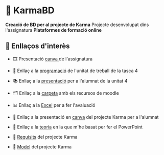 # 🌟 KarmaBD
**Creació de BD per al projecte de Karma**
Projecte desenvolupat dins l'assignatura **Plataformes de formació online**


## 📎 Enllaços d'interès

- 🎞️ Presentació <a href="https://www.canva.com/design/DAGoMdWtkXo/JVEK9v9yRiaw9XtaEJFWcA/view?utm_content=DAGoMdWtkXo&utm_campaign=designshare&utm_medium=link2&utm_source=uniquelinks&utlId=h2e0cdb44bb" target="_blank">canva </a> de l'assignatura

- 🧩 Enllaç a la <a href="https://www.canva.com/design/DAGnH4-Uxgw/XiSuIAyTJHAgVWtqnNY-aA/edit?utm_content=DAGnH4-Uxgw&utm_campaign=designshare&utm_medium=link2&utm_source=sharebutton" target="_blank">programació</a> de l'unitat de treball de la tasca 4

- 📚 Enllaç a la <a href="https://github.com/ReinaPA/KarmaBD/blob/main/recursos/U4%20Creaci%C3%B3%20de%20Bases%20de%20Dades.pdf">presentació</a> per a l'alumnat de la unitat 4

- 🗂️ Enllaç a la <a href="https://github.com/ReinaPA/KarmaBD/tree/main/moodle" target="_blank">carpeta</a> amb els recursos de moodle

- 📊 Enllaç a la <a href="https://github.com/ReinaPA/KarmaBD/blob/main/Avaluacio/Plantilla%20avaluaci%C3%B3%20x%20grup%20BBDD.xlsx" target="_blank"> Excel</a> per a fer l'avaluació

- 🧠 Enllaç a la presentació en <a href="https://www.canva.com/design/DAGp2Mwp-9w/laLS-ZxqxcdOcGI_2wZQ6w/edit?utm_content=DAGp2Mwp-9w&utm_campaign=designshare&utm_medium=link2&utm_source=sharebutton" target="_blank">canva</a> del projecte Karma per a l'alumnat

- 📖 Enllaç a la <a href="https://bbdd.codeandcoke.com/apuntes:diseno" target="_blank">teoria</a> en la que m'he basat per fer el PowerPoint

- 🔧 <a href="" target="_blank">Requisits</a> del projecte Karma

- 🧱 <a href="" target="_blank">Model</a> del projecte Karma